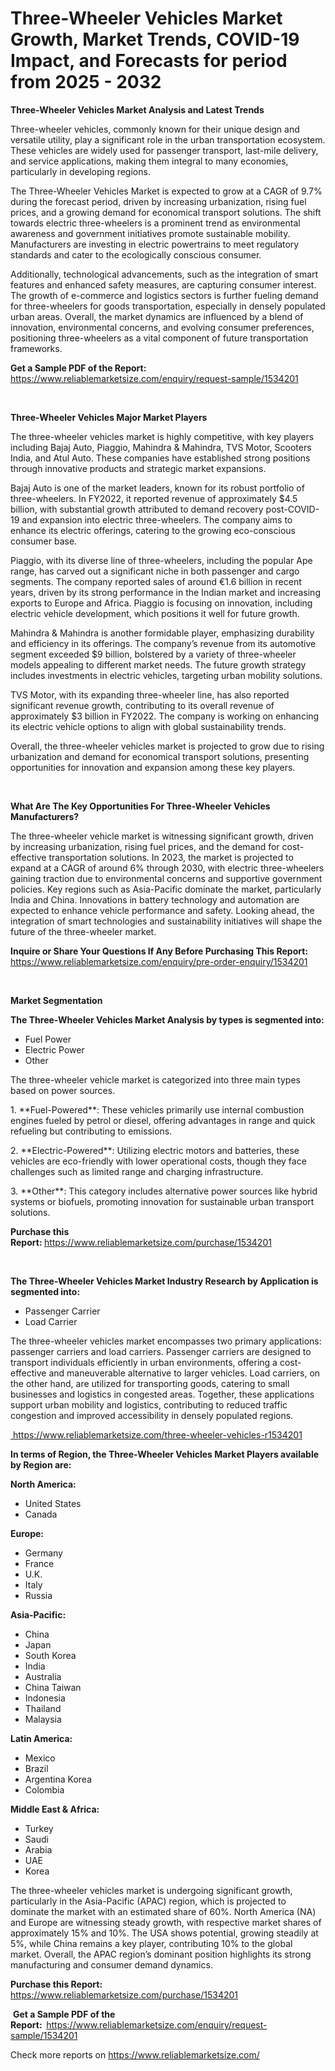 <p><h1>Three-Wheeler Vehicles Market Growth, Market Trends, COVID-19 Impact, and Forecasts for period from 2025 - 2032</h1></p><p><strong>Three-Wheeler Vehicles Market Analysis and Latest Trends</strong></p>
<p><p>Three-wheeler vehicles, commonly known for their unique design and versatile utility, play a significant role in the urban transportation ecosystem. These vehicles are widely used for passenger transport, last-mile delivery, and service applications, making them integral to many economies, particularly in developing regions.</p><p>The Three-Wheeler Vehicles Market is expected to grow at a CAGR of 9.7% during the forecast period, driven by increasing urbanization, rising fuel prices, and a growing demand for economical transport solutions. The shift towards electric three-wheelers is a prominent trend as environmental awareness and government initiatives promote sustainable mobility. Manufacturers are investing in electric powertrains to meet regulatory standards and cater to the ecologically conscious consumer.</p><p>Additionally, technological advancements, such as the integration of smart features and enhanced safety measures, are capturing consumer interest. The growth of e-commerce and logistics sectors is further fueling demand for three-wheelers for goods transportation, especially in densely populated urban areas. Overall, the market dynamics are influenced by a blend of innovation, environmental concerns, and evolving consumer preferences, positioning three-wheelers as a vital component of future transportation frameworks.</p></p>
<p><strong>Get a Sample PDF of the Report:&nbsp;</strong> <a href="https://www.reliablemarketsize.com/enquiry/request-sample/1534201?utm_campaign=3220&utm_medium=2&utm_source=Github&utm_content=ia&utm_term=30032025&utm_id=three-wheeler-vehicles">https://www.reliablemarketsize.com/enquiry/request-sample/1534201</a></p>
<p>&nbsp;</p>
<p><strong>Three-Wheeler Vehicles Major Market Players</strong></p>
<p><p>The three-wheeler vehicles market is highly competitive, with key players including Bajaj Auto, Piaggio, Mahindra & Mahindra, TVS Motor, Scooters India, and Atul Auto. These companies have established strong positions through innovative products and strategic market expansions.</p><p>Bajaj Auto is one of the market leaders, known for its robust portfolio of three-wheelers. In FY2022, it reported revenue of approximately $4.5 billion, with substantial growth attributed to demand recovery post-COVID-19 and expansion into electric three-wheelers. The company aims to enhance its electric offerings, catering to the growing eco-conscious consumer base.</p><p>Piaggio, with its diverse line of three-wheelers, including the popular Ape range, has carved out a significant niche in both passenger and cargo segments. The company reported sales of around €1.6 billion in recent years, driven by its strong performance in the Indian market and increasing exports to Europe and Africa. Piaggio is focusing on innovation, including electric vehicle development, which positions it well for future growth.</p><p>Mahindra & Mahindra is another formidable player, emphasizing durability and efficiency in its offerings. The company’s revenue from its automotive segment exceeded $9 billion, bolstered by a variety of three-wheeler models appealing to different market needs. The future growth strategy includes investments in electric vehicles, targeting urban mobility solutions.</p><p>TVS Motor, with its expanding three-wheeler line, has also reported significant revenue growth, contributing to its overall revenue of approximately $3 billion in FY2022. The company is working on enhancing its electric vehicle options to align with global sustainability trends.</p><p>Overall, the three-wheeler vehicles market is projected to grow due to rising urbanization and demand for economical transport solutions, presenting opportunities for innovation and expansion among these key players.</p></p>
<p>&nbsp;</p>
<p><strong>What Are The Key Opportunities For Three-Wheeler Vehicles Manufacturers?</strong></p>
<p><p>The three-wheeler vehicle market is witnessing significant growth, driven by increasing urbanization, rising fuel prices, and the demand for cost-effective transportation solutions. In 2023, the market is projected to expand at a CAGR of around 6% through 2030, with electric three-wheelers gaining traction due to environmental concerns and supportive government policies. Key regions such as Asia-Pacific dominate the market, particularly India and China. Innovations in battery technology and automation are expected to enhance vehicle performance and safety. Looking ahead, the integration of smart technologies and sustainability initiatives will shape the future of the three-wheeler market.</p></p>
<p><strong>Inquire or Share Your Questions If Any Before Purchasing This Report:</strong> <a href="https://www.reliablemarketsize.com/enquiry/pre-order-enquiry/1534201?utm_campaign=3220&utm_medium=2&utm_source=Github&utm_content=ia&utm_term=30032025&utm_id=three-wheeler-vehicles">https://www.reliablemarketsize.com/enquiry/pre-order-enquiry/1534201</a></p>
<p>&nbsp;</p>
<p><strong>Market Segmentation</strong></p>
<p><strong>The Three-Wheeler Vehicles Market Analysis by types is segmented into:</strong></p>
<p><ul><li>Fuel Power</li><li>Electric Power</li><li>Other</li></ul></p>
<p><p>The three-wheeler vehicle market is categorized into three main types based on power sources. </p><p>1. **Fuel-Powered**: These vehicles primarily use internal combustion engines fueled by petrol or diesel, offering advantages in range and quick refueling but contributing to emissions. </p><p>2. **Electric-Powered**: Utilizing electric motors and batteries, these vehicles are eco-friendly with lower operational costs, though they face challenges such as limited range and charging infrastructure. </p><p>3. **Other**: This category includes alternative power sources like hybrid systems or biofuels, promoting innovation for sustainable urban transport solutions.</p></p>
<p><strong>Purchase this Report:&nbsp;</strong><a href="https://www.reliablemarketsize.com/purchase/1534201?utm_campaign=3220&utm_medium=2&utm_source=Github&utm_content=ia&utm_term=30032025&utm_id=three-wheeler-vehicles">https://www.reliablemarketsize.com/purchase/1534201</a></p>
<p>&nbsp;</p>
<p><strong>The Three-Wheeler Vehicles Market Industry Research by Application is segmented into:</strong></p>
<p><ul><li>Passenger Carrier</li><li>Load Carrier</li></ul></p>
<p><p>The three-wheeler vehicles market encompasses two primary applications: passenger carriers and load carriers. Passenger carriers are designed to transport individuals efficiently in urban environments, offering a cost-effective and maneuverable alternative to larger vehicles. Load carriers, on the other hand, are utilized for transporting goods, catering to small businesses and logistics in congested areas. Together, these applications support urban mobility and logistics, contributing to reduced traffic congestion and improved accessibility in densely populated regions.</p></p>
<p><a href="https://www.reliablemarketsize.com/three-wheeler-vehicles-r1534201?utm_campaign=3220&utm_medium=2&utm_source=Github&utm_content=ia&utm_term=30032025&utm_id=three-wheeler-vehicles">&nbsp;https://www.reliablemarketsize.com/three-wheeler-vehicles-r1534201</a></p>
<p><strong>In terms of Region, the Three-Wheeler Vehicles Market Players available by Region are:</strong></p>
<p>
    <p> <strong> North America: </strong>
        <ul>
            <li>United States</li>
            <li>Canada</li>
        </ul>
        </p> 
    <p> <strong> Europe: </strong>
        <ul>
            <li>Germany</li>
            <li>France</li>
            <li>U.K.</li>
            <li>Italy</li>
            <li>Russia</li>
        </ul>
        </p> 
    <p> <strong> Asia-Pacific: </strong>
        <ul>
            <li>China</li>
            <li>Japan</li>
            <li>South Korea</li>
            <li>India</li>
            <li>Australia</li>
            <li>China Taiwan</li>
            <li>Indonesia</li>
            <li>Thailand</li>
            <li>Malaysia</li>
        </ul>
        </p> 
    <p> <strong> Latin America: </strong>
        <ul>
            <li>Mexico</li>
            <li>Brazil</li>
            <li>Argentina Korea</li>
            <li>Colombia</li>
        </ul>
        </p> 
    <p> <strong> Middle East & Africa: </strong>
        <ul>
            <li>Turkey</li>
            <li>Saudi</li>
            <li>Arabia</li>
            <li>UAE</li>
            <li>Korea</li>
        </ul>
    </p>
    </p>
<p><p>The three-wheeler vehicles market is undergoing significant growth, particularly in the Asia-Pacific (APAC) region, which is projected to dominate the market with an estimated share of 60%. North America (NA) and Europe are witnessing steady growth, with respective market shares of approximately 15% and 10%. The USA shows potential, growing steadily at 5%, while China remains a key player, contributing 10% to the global market. Overall, the APAC region’s dominant position highlights its strong manufacturing and consumer demand dynamics.</p></p>
<p><strong>Purchase this Report: </strong><a href="https://www.reliablemarketsize.com/purchase/1534201?utm_campaign=3220&utm_medium=2&utm_source=Github&utm_content=ia&utm_term=30032025&utm_id=three-wheeler-vehicles">https://www.reliablemarketsize.com/purchase/1534201</a></p>
<p>&nbsp;<strong>Get a Sample PDF of the Report:&nbsp;&nbsp;</strong><a href="https://www.reliablemarketsize.com/enquiry/request-sample/1534201?utm_campaign=3220&utm_medium=2&utm_source=Github&utm_content=ia&utm_term=30032025&utm_id=three-wheeler-vehicles">https://www.reliablemarketsize.com/enquiry/request-sample/1534201</a></p>
<p><strong></strong></p>
<p>Check more reports on <a href="https://www.reliablemarketsize.com/?utm_campaign=3220&utm_medium=2&utm_source=Github&utm_content=ia&utm_term=30032025&utm_id=three-wheeler-vehicles">https://www.reliablemarketsize.com/</a></p>